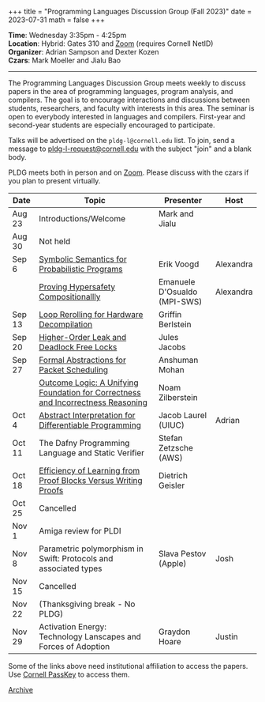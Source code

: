 +++
title = "Programming Languages Discussion Group (Fall 2023)"
date = 2023-07-31
math = false
+++

**Time**: Wednesday 3:35pm - 4:25pm <br/>
**Location**: Hybrid: Gates 310 and [Zoom][] (requires Cornell NetID) <br/>
**Organizer**: Adrian Sampson and Dexter Kozen <br/>
**Czars**: Mark Moeller and Jialu Bao

---

The Programming Languages Discussion Group meets weekly to discuss papers in the
area of programming languages, program analysis, and compilers. The goal is to
encourage interactions and discussions between students, researchers, and
faculty with interests in this area. The seminar is open to everybody interested
in languages and compilers. First-year and second-year students are especially
encouraged to participate. 

Talks will be advertised on the `pldg-l@cornell.edu` list. To join, send a
message to [pldg-l-request@cornell.edu][join-pldg] with the subject "join" and a
blank body.

PLDG meets both in person and on [Zoom][]. Please discuss with the czars if you
plan to present virtually.


| Date    | Topic                    | Presenter       | Host |
|---------|--------------------------|-----------------|------|
| Aug 23  | Introductions/Welcome    | Mark and Jialu  |      |
| Aug 30  | Not held                 |                 |      |
| Sep 6   | [Symbolic Semantics for Probabilistic Programs][sspp] | Erik Voogd      | Alexandra |
|         | [Proving Hypersafety Compositionallly][phc] | Emanuele D'Osualdo (MPI-SWS) | Alexandra |
| Sep 13  | [Loop Rerolling for Hardware Decompilation][lrhd]  | Griffin Berlstein |      |
| Sep 20  | [Higher-Order Leak and Deadlock Free Locks][deadlock]  | Jules Jacobs    |      |
| Sep 27  | [Formal Abstractions for Packet Scheduling][pifo]| Anshuman Mohan |      |
|         | [Outcome Logic: A Unifying Foundation for Correctness and Incorrectness Reasoning][olog] | Noam Zilberstein |      |
| Oct 4   | [Abstract Interpretation for Differentiable Programming][diffai] | Jacob Laurel (UIUC)  | Adrian |
| Oct 11  | The Dafny Programming Language and Static Verifier | Stefan Zetzsche (AWS) |      |
| Oct 18  | [Efficiency of Learning from Proof Blocks Versus Writing Proofs][poulsen] | Dietrich Geisler |      |
| Oct 25  | Cancelled                |                 |      |
| Nov 1   | Amiga review for PLDI    |                 |      |
| Nov 8   | Parametric polymorphism in Swift: Protocols and associated types | Slava Pestov (Apple)  | Josh |
| Nov 15  | Cancelled                |                 |      |
| Nov 22  | (Thanksgiving break - No PLDG)     |                 |      |
| Nov 29  | Activation Energy: Technology Lanscapes and Forces of Adoption  | Graydon Hoare | Justin |

Some of the links above need institutional affiliation to access the papers.
Use [Cornell PassKey](https://www.library.cornell.edu/services/apps/passkey)
to access them.

[Archive](../)

[join-pldg]: mailto:pldg-l-request@cornell.edu?subject=join
[zoom]: https://cornell.zoom.us/j/96036354065?pwd=UGRyRXVaTjhxczFoK3Q1bjYzVkRodz09
[sspp]: https://arxiv.org/abs/2307.09951
[phc]: https://arxiv.org/abs/2209.07448
[lrhd]: https://dl.acm.org/doi/pdf/10.1145/3591237
[deadlock]: https://dl.acm.org/doi/pdf/10.1145/3571229
[pifo]: https://arxiv.org/abs/2211.11659 
[olog]: https://doi.org/10.1145/3586045
[diffai]: https://dl.acm.org/doi/abs/10.1145/3563324
[poulsen]: https://dl.acm.org/doi/abs/10.1145/3545945.3569797
